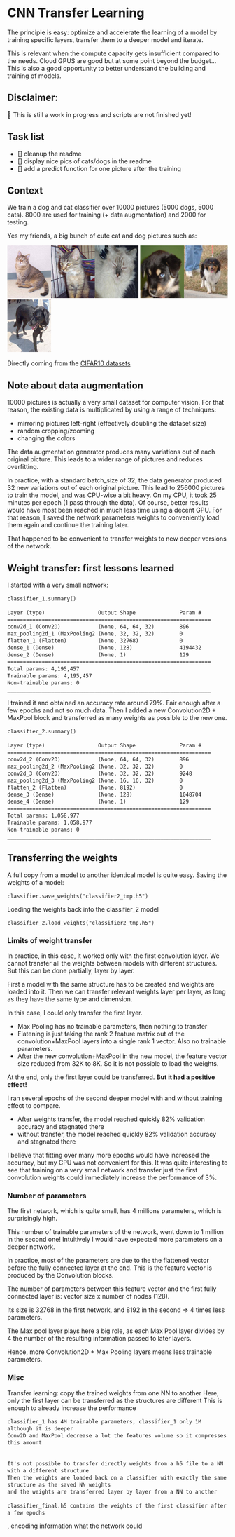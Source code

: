 # CNN Transfer Learning


The principle is easy: optimize and accelerate the learning of a model by training specific layers,
transfer them to a deeper model and iterate.

This is relevant when the compute capacity gets insufficient compared to the needs.
Cloud GPUS are good but at some point beyond the budget...
This is also a good opportunity to better understand the building and training of models.

## Disclaimer:
:construction: This is still a work in progress and scripts are not finished yet!

## Task list
- [] cleanup the readme
- [] display nice pics of cats/dogs in the readme
- [] add a predict function for one picture after the training


## Context
We train a dog and cat classifier over 10000 pictures (5000 dogs, 5000 cats).
8000 are used for training (+ data augmentation) and 2000 for testing.

Yes my friends, a big bunch of cute cat and dog pictures such as:

<img src="dataset/training_set/cats/cat.998.jpg" width="100" height="120"><img src="dataset/training_set/cats/cat.2.jpg" width="100" height="120"><img src="dataset/training_set/cats/cat.400.jpg" width="100" height="120">
<img src="dataset/training_set/dogs/dog.998.jpg" width="100" height="120"><img src="dataset/training_set/dogs/dog.2.jpg" width="100" height="120"><img src="dataset/training_set/dogs/dog.400.jpg" width="100" height="120">

Directly coming from the [CIFAR10 datasets](https://www.cs.toronto.edu/~kriz/cifar.html)

## Note about data augmentation
10000 pictures is actually a very small dataset for computer vision. For that reason, the existing data is multiplicated by using a range of techniques:
- mirroring pictures left-right (effectively doubling the dataset size)
- random cropping/zooming
- changing the colors

The data augmentation generator produces many variations out of each original picture.
This leads to a wider range of pictures and reduces overfitting.

In practice, with a standard batch_size of 32, the data generator produced 32 new variations out of each original picture.
This lead to 256000 pictures to train the model, and was CPU-wise a bit heavy.
On my CPU, it took 25 minutes per epoch (1 pass through the data). Of course, better results would have most been reached in much less time using a decent GPU.
For that reason, I saved the network parameters weights to conveniently load them again and continue the training later.

That happened to be convenient to transfer weights to new deeper versions of the network.

## Weight transfer: first lessons learned
I started with a very small network:

    classifier_1.summary()

    Layer (type)                 Output Shape              Param #   
    =================================================================
    conv2d_1 (Conv2D)            (None, 64, 64, 32)        896       
    max_pooling2d_1 (MaxPooling2 (None, 32, 32, 32)        0         
    flatten_1 (Flatten)          (None, 32768)             0         
    dense_1 (Dense)              (None, 128)               4194432   
    dense_2 (Dense)              (None, 1)                 129       
    =================================================================
    Total params: 4,195,457
    Trainable params: 4,195,457
    Non-trainable params: 0
    _________________________________________________________________

I trained it and obtained an accuracy rate around 79%.
Fair enough after a few epochs and not so much data.
Then I added a new Convolution2D + MaxPool block and transferred as many weights as possible to the new one.

    classifier_2.summary()

    Layer (type)                 Output Shape              Param #   
    =================================================================
    conv2d_2 (Conv2D)            (None, 64, 64, 32)        896       
    max_pooling2d_2 (MaxPooling2 (None, 32, 32, 32)        0         
    conv2d_3 (Conv2D)            (None, 32, 32, 32)        9248      
    max_pooling2d_3 (MaxPooling2 (None, 16, 16, 32)        0         
    flatten_2 (Flatten)          (None, 8192)              0         
    dense_3 (Dense)              (None, 128)               1048704   
    dense_4 (Dense)              (None, 1)                 129       
    =================================================================
    Total params: 1,058,977
    Trainable params: 1,058,977
    Non-trainable params: 0
    _________________________________________________________________

## Transferring the weights
A full copy from a model to another identical model is quite easy.
Saving the weights of a model:

    classifier.save_weights("classifier2_tmp.h5")
    
Loading the weights back into the classifier_2 model

    classifier_2.load_weights("classifier2_tmp.h5")


### Limits of weight transfer
In practice, in this case, it worked only with the first convolution layer.
We cannot transfer all the weights between models with different structures.
But this can be done partially, layer by layer.

First a model with the same structure has to be created and weights are loaded into it.
Then we can transfer relevant weights layer per layer, as long as they have the same type and dimension.

In this case, I could only transfer the first layer.
- Max Pooling has no trainable parameters, then nothing to transfer
- Flatening is just taking the rank 2 feature matrix out of the convolution+MaxPool layers into a single rank 1 vector.
Also no trainable parameters.
- After the new convolution+MaxPool in the new model, the feature vector size reduced from 32K to 8K. So it is not possible to load the weights.

At the end, only the first layer could be transferred.
**But it had a positive effect!**

I ran several epochs of the second deeper model with and without training effect to compare.
- After weights transfer, the model reached quickly 82% validation accuracy and stagnated there
- without transfer, the model reached quickly 82% validation accuracy and stagnated there

I believe that fitting over many more epochs would have increased the accuracy, but my CPU was not convenient for this.
It was quite interesting to see that training on a very small network and transfer just the first convolution weights could immediately increase the performance of 3%.

### Number of parameters    
The first network, which is quite small, has 4 millions parameters, which is surprisingly high.

This number of trainable parameters of the network, went down to 1 million in the second one!
Intuitively I would have expected more parameters on a deeper network.

In practice, most of the parameters are due to the the flattened vector before the fully connected layer at the end.
This is the feature vector is produced by the Convolution blocks.

The number of parameters between this feature vector and the first fully connected layer is:
vector size x number of nodes (128).

Its size is 32768 in the first network, and 8192 in the second => 4 times less parameters.

The Max pool layer plays here a big role, as each Max Pool layer divides by 4 the number of the resulting information passed to later layers.

Hence, more Convolution2D + Max Pooling layers means less trainable parameters.

### Misc
Transfer learning:
    copy the trained weights from one NN to another
    Here, only the first layer can be transferred as the structures are different
    This is enough to already increase the performance
    
    
    classifier_1 has 4M trainable parameters, classifier_1 only 1M although it is deeper
    Conv2D and MaxPool decrease a lot the features volume so it compresses this amount
    
   
    It's not possible to transfer directly weights from a h5 file to a NN with a different structure
    Then the weights are loaded back on a classifier with exactly the same structure as the saved NN weights
    and the weights are transferred layer by layer from a NN to another
    
    classifier_final.h5 contains the weights of the first classifier after a few epochs

, encoding information what the network could 
